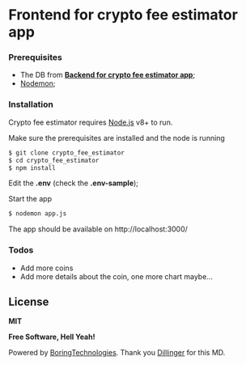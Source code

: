 # Frontend for crypto fee estimator app

### Prerequisites

  - The DB from [**Backend for crypto fee estimator app**](https://github.com/andrei-constantin/crypto_fee_estimator_backend);
  - [Nodemon](https://nodemon.io/);

### Installation

Crypto fee estimator requires [Node.js](https://nodejs.org/) v8+ to run.

Make sure the prerequisites are installed and the node is running

```sh
$ git clone crypto_fee_estimator
$ cd crypto_fee_estimator
$ npm install
```

Edit the **.env** (check the **.env-sample**);

Start the app

```sh
$ nodemon app.js
```

The app should be available on http://localhost:3000/

### Todos

 - Add more coins
 - Add more details about the coin, one more chart maybe...

License
----

**MIT**


**Free Software, Hell Yeah!**

Powered by [BoringTechnologies](https://www.boringtechnologies.com/).
Thank you [Dillinger](https://dillinger.io/) for this MD.
